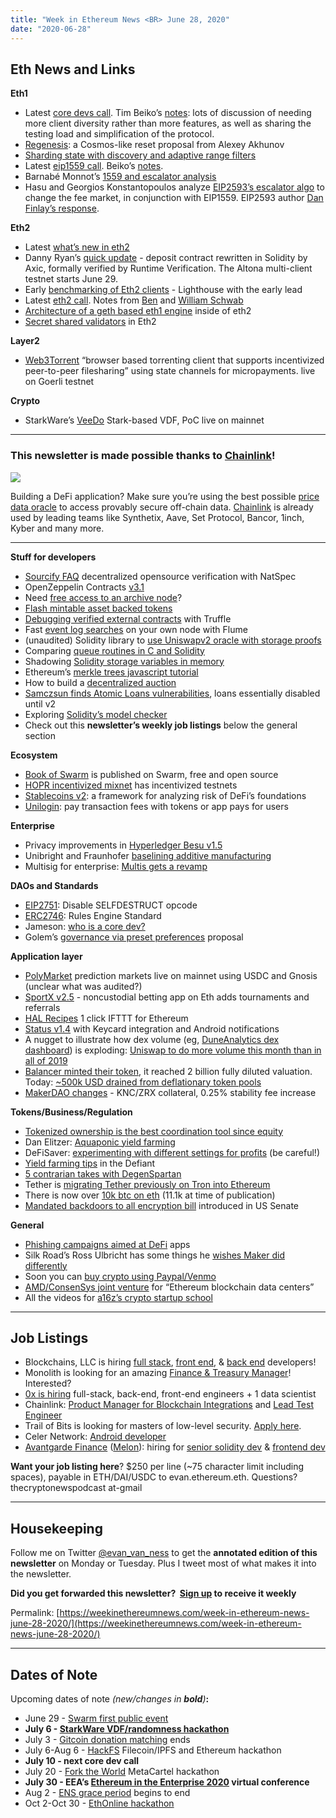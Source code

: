 ```yaml
---
title: "Week in Ethereum News <BR> June 28, 2020"
date: "2020-06-28"
---
```


## **Eth News and Links**

**Eth1**

- Latest [core devs call](https://youtu.be/IZEcukn9J0Y). Tim Beiko’s [notes](https://twitter.com/TimBeiko/status/1276512216557260802): lots of discussion of needing more client diversity rather than more features, as well as sharing the testing load and simplification of the protocol.
- [Regenesis](https://ethresear.ch/t/regenesis-resetting-ethereum-to-reduce-the-burden-of-large-blockchain-and-state/7582): a Cosmos-like reset proposal from Alexey Akhunov
- [Sharding state with discovery and adaptive range filters](https://ethresear.ch/t/sharding-state-with-discovery-and-adaptive-range-filter-ads/7573)
- Latest [eip1559 call](https://www.youtube.com/watch?v=2qDfW83gnDA). Beiko’s [notes](https://twitter.com/TimBeiko/status/1272534442792419328).
- Barnabé Monnot’s [1559 and escalator analysis](https://github.com/ethereum/rig/blob/master/eip1559/notes-call3.md)
- Hasu and Georgios Konstantopoulos analyze [EIP2593’s escalator algo](https://insights.deribit.com/market-research/analysis-of-eip-2593-escalator/) to change the fee market, in conjunction with EIP1559. EIP2593 author [Dan Finlay’s response](https://twitter.com/danfinlay/status/1275826052846125056).

**Eth2**

- Latest [what’s new in eth2](https://hackmd.io/@benjaminion/eth2_news/https%3A%2F%2Fhackmd.io%2F%40benjaminion%2Fwnie2_200627)
- Danny Ryan’s [quick update](https://blog.ethereum.org/2020/06/23/eth2-quick-update-no-12/) - deposit contract rewritten in Solidity by Axic, formally verified by Runtime Verification. The Altona multi-client testnet starts June 29.
- Early [benchmarking of Eth2 clients](https://github.com/q9f/eth2-bench-2020-06/blob/master/res/2020-06-eth2-bench.pdf) - Lighthouse with the early lead
- Latest [eth2 call](https://www.youtube.com/watch?v=P1AEmUt9ltg). Notes from [Ben](https://hackmd.io/@benjaminion/r1PieQMAU) and [William Schwab](https://github.com/ethereum/eth2.0-pm/blob/555d787a21c372b5cec5d849ebc3ddf1b6f0aa5b/eth2.0-implementers-calls/call_042.md)
- [Architecture of a geth based eth1 engine](https://ethresear.ch/t/architecture-of-a-geth-based-eth1-engine/7574) inside of eth2
- [Secret shared validators](https://medium.com/@mara.schmiedt/secret-shared-validators-on-ethereum-2-0-ea29ab380016) in Eth2

**Layer2**

- [Web3Torrent](https://blog.statechannels.org/introducing-web3torrent/) “browser based torrenting client that supports incentivized peer-to-peer filesharing” using state channels for micropayments. live on Goerli testnet

**Crypto**

- StarkWare’s [VeeDo](https://medium.com/starkware/presenting-veedo-e4bbff77c7ae) Stark-based VDF, PoC live on mainnet

* * *

### **This newsletter is made possible thanks to [Chainlink](https://chain.link/)!**

![](https://weekinethereumnews.com/wp-content/uploads/2020/05/FE39n5_g.png)

Building a DeFi application? Make sure you’re using the best possible [price data oracle](https://feeds.chain.link/) to access provably secure off-chain data. [Chainlink](https://chain.link/) is already used by leading teams like Synthetix, Aave, Set Protocol, Bancor, 1inch, Kyber and many more.

* * *

**Stuff for developers**

- [Sourcify FAQ](https://solidity.ethereum.org/2020/06/25/sourcify-faq/) decentralized opensource verification with NatSpec
- OpenZeppelin Contracts [v3.1](https://forum.openzeppelin.com/t/openzeppelin-contracts-v3-1/3159)
- Need [free access to an archive node](https://medium.com/@defidude/archivenode-io-the-public-access-ethereum-archive-node-72284a4b9797)?
- [Flash mintable asset backed tokens](https://blog.openzeppelin.com/flash-mintable-asset-backed-tokens/)
- [Debugging verified external contracts](https://www.trufflesuite.com/blog/debugging-verified-external-contracts-with-truffle-debugger) with Truffle
- Fast [event log searches](https://blog.openrelay.xyz/flume/) on your own node with Flume
- (unaudited) Solidity library to [use Uniswapv2 oracle with storage proofs](https://medium.com/@epheph/using-uniswap-v2-oracle-with-storage-proofs-3530e699e1d3)
- Comparing [queue routines in C and Solidity](https://medium.com/coinmonks/comparing-queue-routines-in-c-and-solidity-e44813e29f75)
- Shadowing [Solidity storage variables in memory](https://medium.com/coinmonks/shadowing-solidity-storage-variables-in-memory-b56f471edd81)
- Ethereum’s [merkle trees javascript tutorial](https://rockwaterweb.com/ethereum-merkle-patricia-trees-javascript-tutorial/)
- How to build a [decentralized auction](https://m-chrzan.xyz/blog/bst-auction.html)
- [Samczsun finds Atomic Loans vulnerabilities](https://atomic.loans/blog/vulnerability-disclosure-and-pause-new-loan-requests/), loans essentially disabled until v2
- Exploring [Solidity’s model checker](https://www.aon.com/cyber-solutions/aon_cyber_labs/exploring-soliditys-model-checker/)
- Check out this **newsletter’s weekly job listings** below the general section

**Ecosystem**

- [Book of Swarm](https://medium.com/ethereum-swarm/this-is-book-of-swarm-e7ba645cbe23) is published on Swarm, free and open source
- [HOPR incentivized mixnet](https://medium.com/hoprnet/introducing-hopr-your-next-generation-data-privacy-and-protection-platform-d4c8ef634fdc) has incentivized testnets
- [Stablecoins v2](https://medium.com/coinmonks/stablecoins-2-0-economic-foundations-for-defi-b9ab38500b87): a framework for analyzing risk of DeFi’s foundations
- [Unilogin](https://medium.com/universal-ethereum/unilogin-and-the-quest-for-a-better-txn-fees-ux-10bd9d6dd6e9): pay transaction fees with tokens or app pays for users

**Enterprise**

- Privacy improvements in [Hyperledger Besu v1.5](https://pegasys.tech/privacy-upgrades-for-hyperledger-besu-1-5/)
- Unibright and Fraunhofer [baselining additive manufacturing](https://medium.com/unibrightio/unibright-and-fraunhofer-ipk-collaborate-on-baselining-additive-manufacturing-7469c36143a3)
- Multisig for enterprise: [Multis gets a revamp](https://medium.com/multis/making-defi-beautiful-the-multis-app-revamp-6d5f72cb2b)

**DAOs and Standards**

- [EIP2751](https://github.com/ethereum/EIPs/blob/a2a2e5cb816d5663c076e996096cb2cb5cff4f35/EIPS/eip-draft_disable_selfdestruct.md): Disable SELFDESTRUCT opcode
- [ERC2746](https://github.com/ethereum/EIPs/blob/9de5a43863f242424702dd4f16ea1358eb50cff5/EIPS/eip-draft_rules_engine.md): Rules Engine Standard
- Jameson: [who is a core dev?](https://hudsonjameson.com/2020-06-22-what-is-an-ethereum-core-developer/)
- Golem’s [governance via preset preferences](https://blog.golemproject.net/governing-preferences/) proposal

**Application layer**

- [PolyMarket](https://poly.market/discover) prediction markets live on mainnet using USDC and Gnosis (unclear what was audited?)
- [SportX v2.5](https://blog.sportx.bet/introducing-sportx-v2-5/) - noncustodial betting app on Eth adds tournaments and referrals
- [HAL Recipes](https://medium.com/hal-xyz/introducing-recipes-1fa7cece5ac4) 1 click IFTTT for Ethereum
- [Status v1.4](https://our.status.im/v1-4-release-keycard-integration-and-notifications-for-android/) with Keycard integration and Android notifications
- A nugget to illustrate how dex volume (eg, [DuneAnalytics dex dashboard](https://explore.duneanalytics.com/public/dashboards/c87JEtVi2GlyIZHQOR02NsfyJV48eaKEQSiKplJ7)) is exploding: [Uniswap to do more volume this month than in all of 2019](https://twitter.com/haydenzadams/status/1276212570597347328)
- [Balancer minted their token](https://medium.com/balancer-protocol/bal-is-live-104ba56e1945), it reached 2 billion fully diluted valuation. Today: [~500k USD drained from deflationary token pools](https://etherscan.io/address/0xbf675c80540111a310b06e1482f9127ef4e7469a#internaltx)
- [MakerDAO changes](https://twitter.com/nanexcool/status/1277126687021576192) - KNC/ZRX collateral, 0.25% stability fee increase

**Tokens/Business/Regulation**

- [Tokenized ownership is the best coordination tool since equity](https://medium.com/fabric-ventures/tokenised-ownership-is-the-best-coordination-tool-since-equity-7c957a00d818)
- Dan Elitzer: [Aquaponic yield farming](https://bankless.substack.com/p/aquaponic-yield-farming)
- DeFiSaver: [experimenting with different settings for profits](https://medium.com/defi-saver/defi-saver-automation-performance-analysis-setting-up-for-maximum-profits-eb486b5c9ea6) (be careful!)
- [Yield farming tips](https://thedefiant.substack.com/p/top-defi-yield-farmers-share-secrets) in the Defiant
- [5 contrarian takes with DegenSpartan](https://bankless.substack.com/p/5-contrarian-takes-with-degenspartan)
- Tether is [migrating Tether previously on Tron into Ethereum](https://twitter.com/Tether_to/status/1275086995493191681)
- There is now over [10k btc on eth](https://btconethereum.com/) (11.1k at time of publication)
- [Mandated backdoors to all encryption bill](https://cyberlaw.stanford.edu/blog/2020/06/there%E2%80%99s-now-even-worse-anti-encryption-bill-earn-it-doesn%E2%80%99t-make-earn-it-bill-ok) introduced in US Senate

**General**

- [Phishing campaigns aimed at DeFi](https://medium.com/mycrypto/phishing-campaigns-take-aim-at-web3-defi-applications-19e224d9f207) apps
- Silk Road’s Ross Ulbricht has some things he [wishes Maker did differently](https://medium.com/@RossUlbricht/remaking-the-maker-protocol-4b29f879f11)
- Soon you can [buy crypto using Paypal/Venmo](https://www.coindesk.com/paypal-venmo-to-roll-out-crypto-buying-and-selling)
- [AMD/ConsenSys joint venture](https://media.consensys.net/w3bcloud-raises-20-5-million-to-roll-out-data-centers-for-the-blockchain-economy-a4639eab8afa) for “Ethereum blockchain data centers”
- All the videos for [a16z’s crypto startup school](https://a16z.com/crypto-startup-school/)

* * *

## **Job Listings**

- Blockchains, LLC is hiring [full stack](https://www.blockchains.com/careers/?gh_jid=4750540002&gh_src=dcb3016b2us), [front end](https://www.blockchains.com/careers/?gh_jid=4750551002&gh_src=07e5f4692us), & [back end](https://www.blockchains.com/careers/?gh_jid=4750478002&gh_src=7c1607432us) developers!
- Monolith is looking for an amazing [Finance & Treasury Manager](https://apply.workable.com/monolithweb3/j/2FD4CAC261/)! Interested?
- [0x is hiring](https://0x.org/about/jobs) full-stack, back-end, front-end engineers + 1 data scientist
- Chainlink: [Product Manager for Blockchain Integrations](https://careers.smartcontract.com/o/product-manager-blockchain-integrations) and [Lead Test Engineer](https://careers.smartcontract.com/o/lead-test-engineer-on-chainlink)
- Trail of Bits is looking for masters of low-level security. [Apply here](https://jobs.lever.co/trailofbits/8b7f7fc1-efb0-4e89-b406-784c3a2d77e4).
- Celer Network: [Android developer](https://www.celer.network/career.html)
- [Avantgarde Finance](https://avantgarde.finance/) ([Melon](https://melonprotocol.com/)): hiring for [senior solidity dev](https://www.notion.so/Senior-Smart-Contract-Developer-to-work-on-the-Melon-Protocol-641aef0d89cc419cba792445354f835b) & [frontend dev](https://www.notion.so/avantgardefinance/Front-end-developer-for-Avantgarde-Finance-6c95d0005ef3494c8d48ddedc90c3d80)

**Want your job listing here**? $250 per line (~75 character limit including spaces), payable in ETH/DAI/USDC to evan.ethereum.eth. Questions? thecryptonewspodcast at-gmail

* * *

## **Housekeeping**

Follow me on Twitter [@evan\_van\_ness](https://twitter.com/evan_van_ness) to get the **annotated edition of this newsletter** on Monday or Tuesday. Plus I tweet most of what makes it into the newsletter.

**Did you get forwarded this newsletter?  [Sign up](https://weekinethereum.substack.com/subscribe#about) to receive it weekly**

Permalink: [https://weekinethereumnews.com/week-in-ethereum-news-june-28-2020/](https://weekinethereumnews.com/week-in-ethereum-news-june-28-2020/)

* * *

## **Dates of Note**

Upcoming dates of note _(_new/changes in **bold**_)_**:**

- June 29 - [Swarm first public event](https://swarm-gateways.net/bzz:/alpha.swarm.eth/)
- **July 6 - [StarkWare VDF/randomness hackathon](https://starkware.co/10289000-2/)**
- July 3 - [Gitcoin donation matching](https://gitcoin.co/grants) ends
- July 6-Aug 6 - [HackFS](https://hackfs.com/) Filecoin/IPFS and Ethereum hackathon
- **July 10 - next core dev call**
- July 20 - [Fork the World](https://metagame.substack.com/p/fork-the-world-hackathon) MetaCartel hackathon
- **July 30 - EEA’s [Ethereum in the Enterprise 2020](https://www.conference.entethalliance.org/) virtual conference**
- Aug 2 - [ENS grace period](https://medium.com/the-ethereum-name-service/the-great-renewal-its-time-to-renew-your-eth-names-or-else-lose-them-afccea4852cb) begins to end
- Oct 2-Oct 30 - [EthOnline hackathon](https://www.ethonline.org/)
